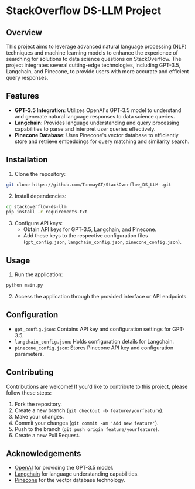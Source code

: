 # StackOverflow DS-LLM Project

## Overview

This project aims to leverage advanced natural language processing (NLP) techniques and machine learning models to enhance the experience of searching for solutions to data science questions on StackOverflow. The project integrates several cutting-edge technologies, including GPT-3.5, Langchain, and Pinecone, to provide users with more accurate and efficient query responses.

## Features

- **GPT-3.5 Integration**: Utilizes OpenAI's GPT-3.5 model to understand and generate natural language responses to data science queries.
- **Langchain**: Provides language understanding and query processing capabilities to parse and interpret user queries effectively.
- **Pinecone Database**: Uses Pinecone's vector database to efficiently store and retrieve embeddings for query matching and similarity search.

## Installation

1. Clone the repository:

```bash
git clone https://github.com/TanmayAT/StackOverflow_DS_LLM-.git
```

2. Install dependencies:

```bash
cd stackoverflow-ds-llm
pip install -r requirements.txt
```

3. Configure API keys:
   - Obtain API keys for GPT-3.5, Langchain, and Pinecone.
   - Add these keys to the respective configuration files (`gpt_config.json`, `langchain_config.json`, `pinecone_config.json`).

## Usage

1. Run the application:

```bash
python main.py
```

2. Access the application through the provided interface or API endpoints.

## Configuration

- `gpt_config.json`: Contains API key and configuration settings for GPT-3.5.
- `langchain_config.json`: Holds configuration details for Langchain.
- `pinecone_config.json`: Stores Pinecone API key and configuration parameters.

## Contributing

Contributions are welcome! If you'd like to contribute to this project, please follow these steps:

1. Fork the repository.
2. Create a new branch (`git checkout -b feature/yourfeature`).
3. Make your changes.
4. Commit your changes (`git commit -am 'Add new feature'`).
5. Push to the branch (`git push origin feature/yourfeature`).
6. Create a new Pull Request.



## Acknowledgements

- [OpenAI](https://openai.com) for providing the GPT-3.5 model.
- [Langchain](https://langchain.com) for language understanding capabilities.
- [Pinecone](https://pinecone.io) for the vector database technology.